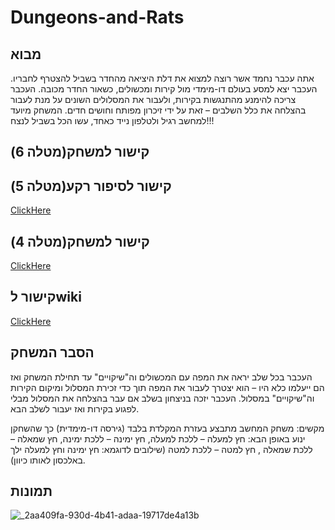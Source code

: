 # Dungeons-and-Rats

## מבוא

אתה עכבר נחמד אשר רוצה למצוא את דלת היציאה מהחדר בשביל להצטרף לחבריו.
העכבר יצא למסע בעולם דו-מימדי מול קירות ומכשולים, כשאור החדר מכובה. העכבר צריכה להימנע מהתנגשות בקירות, ולעבור את המסלולים השונים על מנת לעבור בהצלחה את כלל השלבים – זאת על ידי זיכרון מפותח וחושים חדים.
המשחק מיועד למחשב רגיל ולטלפון נייד כאחד, עשו הכל בשביל לנצח!!!

## קישור למשחק(מטלה 6)


## קישור לסיפור רקע(מטלה 5)
[ClickHere](https://videogameteam3.itch.io/background-story)

## קישור למשחק(מטלה 4)
[ClickHere](https://videogameteam3.itch.io/dungeons-and-moles)

## קישור לwiki
[ClickHere](https://github.com/VideoGameTeam3/Dungeons-and-Bats/wiki)

## הסבר המשחק

העכבר בכל שלב יראה את המפה עם המכשולים וה"שיקויים" עד תחילת המשחק ואז הם ייעלמו כלא היו – הוא יצטרך לעבור את המפה תוך כדי זכירת המסלול ומיקום הקירות וה"שיקויים" במסלול.
העכבר יזכה בניצחון בשלב אם עבר בהצלחה את המסלול מבלי לפגוע בקירות ואז יעבור לשלב הבא.

מקשים:
משחק המחשב מתבצע בעזרת המקלדת בלבד (גירסה דו-מימדית) כך שהשחקן ינוע באופן הבא: חץ למעלה – ללכת למעלה, חץ ימינה – ללכת ימינה, חץ שמאלה – ללכת שמאלה , חץ למטה – ללכת למטה (שילובים לדוגמא: חץ ימינה וחץ למעלה ילך באלכסון לאותו כיוון).

## תמונות

![_2aa409fa-930d-4b41-adaa-19717de4a13b](https://github.com/VideoGameTeam3/Dungeons-and-Rats/assets/118683420/494ce364-ed4a-4343-aa9f-ab3291dcbb29)
